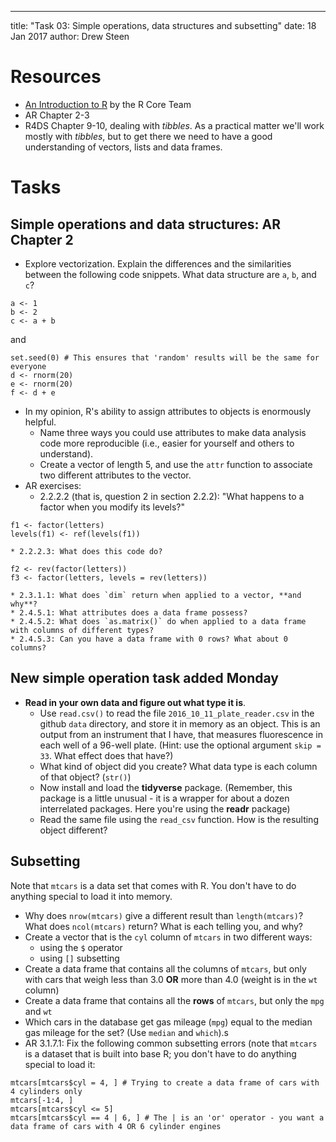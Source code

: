 ---
title: "Task 03: Simple operations, data structures and subsetting"
date: 18 Jan 2017
author: Drew Steen

# Resources
* [An Introduction to R](https://cran.r-project.org/doc/manuals/r-release/R-intro.pdf "R Introduction") by the R Core Team
* AR Chapter 2-3
* R4DS Chapter 9-10, dealing with *tibbles*. As a practical matter we'll work mostly with *tibbles*, but to get there we need to have a good understanding of vectors, lists and data frames.

# Tasks

## Simple operations and data structures: AR Chapter 2
* Explore vectorization. Explain the differences and the similarities between the following code snippets. What data structure are `a`, `b`, and `c`?
```
a <- 1
b <- 2
c <- a + b
```
and 
```
set.seed(0) # This ensures that 'random' results will be the same for everyone
d <- rnorm(20)
e <- rnorm(20)
f <- d + e
```
* In my opinion, R's ability to assign attributes to objects is enormously helpful. 
    * Name three ways you could use attributes to make data analysis code more reproducible (i.e., easier for yourself and others to understand). 
    * Create a vector of length 5, and use the `attr` function to associate two different attributes to the vector.
* AR exercises:
    * 2.2.2.2 (that is, question 2 in section 2.2.2): "What happens to a factor when you modify its levels?"
```
f1 <- factor(letters)
levels(f1) <- ref(levels(f1))
```
    * 2.2.2.3: What does this code do?
```
f2 <- rev(factor(letters))
f3 <- factor(letters, levels = rev(letters))
```
    * 2.3.1.1: What does `dim` return when applied to a vector, **and why**?
    * 2.4.5.1: What attributes does a data frame possess?
    * 2.4.5.2: What does `as.matrix()` do when applied to a data frame with columns of different types?
    * 2.4.5.3: Can you have a data frame with 0 rows? What about 0 columns?
    

## New simple operation task added Monday
* **Read in your own data and figure out what type it is**.
    * Use `read.csv()` to read the file `2016_10_11_plate_reader.csv` in the github `data` directory, and store it in memory as an object. This is an output from an instrument that I have, that measures fluorescence in each well of a 96-well plate. (Hint: use the optional argument `skip = 33`. What effect does that have?)
    * What kind of object did you create? What data type is each column of that object? (`str()`)
    * Now install and load the **tidyverse** package. (Remember, this package is a little unusual - it is a wrapper for about a dozen interrelated packages. Here you're using the **readr** package)
    * Read the same file using the `read_csv` function. How is the resulting object different?

## Subsetting
Note that `mtcars` is a data set that comes with R. You don't have to do anything special to load it into memory.
* Why does `nrow(mtcars)` give a different result than `length(mtcars)`? What does `ncol(mtcars)` return? What is each telling you, and why? 
* Create a vector that is the `cyl` column of `mtcars` in two different ways:
    * using the `$` operator
    * using `[]` subsetting
* Create a data frame that contains all the columns of `mtcars`, but only with cars that weigh less than 3.0 **OR** more than 4.0 (weight is in the `wt` column)
* Create a data frame that contains all the **rows** of `mtcars`, but only the `mpg` and `wt`
* Which cars in the database get gas mileage (`mpg`) equal to the median gas mileage for the set? (Use `median` and `which`).s
* AR 3.1.7.1: Fix the following common subsetting errors (note that `mtcars` is a dataset that is built into base R; you don't have to do anything special to load it:
```
mtcars[mtcars$cyl = 4, ] # Trying to create a data frame of cars with 4 cylinders only
mtcars[-1:4, ]
mtcars[mtcars$cyl <= 5]
mtcars[mtcars$cyl == 4 | 6, ] # The | is an 'or' operator - you want a data frame of cars with 4 OR 6 cylinder engines
```


